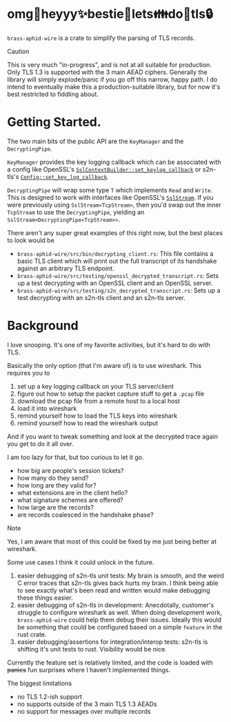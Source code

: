 # omg💅heyyy✨bestie💖lets👪do💌tls🔒

`brass-aphid-wire` is a crate to simplify the parsing of TLS records.

> [!CAUTION]
> This is very much "in-progress", and is not at all suitable for production. Only TLS 1.3 is supported with the 3 main AEAD ciphers. Generally the library will simply explode/panic if you go off this narrow, happy path. I do intend to eventually make this a production-suitable library, but for now it's best restricted to fiddling about.

# Getting Started.

The two main bits of the public API are the `KeyManager` and the `DecryptingPipe`.

`KeyManager` provides the key logging callback which can be associated with a config like OpenSSL's [`SslContextBuilder::set_keylog_callback`](https://docs.rs/openssl/latest/openssl/ssl/struct.SslContextBuilder.html#method.set_keylog_callback) or s2n-tls's [`Config::set_key_log_callback`](https://docs.rs/s2n-tls/latest/s2n_tls/config/struct.Builder.html#method.set_key_log_callback).

`DecryptingPipe` will wrap some type `T` which implements `Read` and `Write`. This is designed to work with interfaces like OpenSSL's [`SslStream`](https://docs.rs/openssl/latest/openssl/ssl/struct.SslStream.html). If you were previously using `SslStream<TcpStream>`, then you'd swap out the inner `TcpStream` to use the `DecryptingPipe`, yielding an `SslStream<DecryptingPipe<TcpStream>>`.

There aren't any super great examples of this right now, but the best places to look would be
- `brass-aphid-wire/src/bin/decrypting_client.rs`: This file contains a basic TLS client which will print out the full transcript of its handshake against an arbitrary TLS endpoint.
- `brass-aphid-wire/src/testing/openssl_decrypted_transcript.rs`: Sets up a test decrypting with an OpenSSL client and an OpenSSL server.
- `brass-aphid-wire/src/testing/s2n_decrypted_transcript.rs`: Sets up a test decrypting with an s2n-tls client and an s2n-tls server.

# Background

I love snooping. It's one of my favorite activities, but it's hard to do with TLS.

Basically the only option (that I'm aware of) is to use wireshark. This requires you to
1. set up a key logging callback on your TLS server/client
2. figure out how to setup the packet capture stuff to get a `.pcap` file
3. download the pcap file from a remote host to a local host
4. load it into wireshark
5. remind yourself how to load the TLS keys into wireshark
6. remind yourself how to read the wireshark output

And if you want to tweak something and look at the decrypted trace again you get to do it all over.

I am too lazy for that, but too curious to let it go.

- how big are people's session tickets?
- how many do they send?
- how long are they valid for?
- what extensions are in the client hello?
- what signature schemes are offered?
- how large are the records?
- are records coalesced in the handshake phase?

> [!NOTE]
> Yes, I am aware that most of this could be fixed by me just being better at wireshark. 


 Some use cases I think it could unlock in the future.

1. easier debugging of s2n-tls unit tests: My brain is smooth, and the weird C error traces that s2n-tls gives back hurts my brain. I think being able to see exactly what's been read and written would make debugging these things easier.
2. easier debugging of s2n-tls in development: Anecdotally, customer's struggle to configure wireshark as well. When doing development work, `brass-aphid-wire` could help them debug their issues. Ideally this would be something that could be configured based on a simple `feature` in the rust crate.
3. easier debugging/assertions for integration/interop tests: s2n-tls is shifting it's unit tests to rust. Visibility would be nice.


Currently the feature set is relatively limited, and the code is loaded with ~~panics~~ fun surprises where I haven't implemented things.

The biggest limitations
- no TLS 1.2-ish support
- no supports outside of the 3 main TLS 1.3 AEADs
- no support for messages over multiple records
